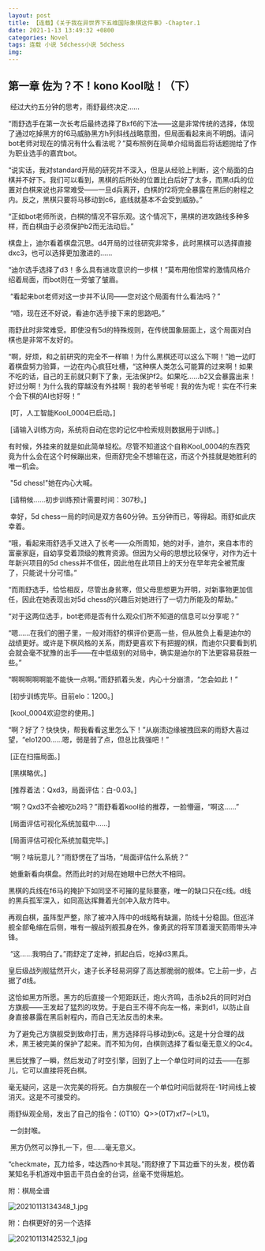 ```yaml
---
layout: post
title: 【连载】《关于我在异世界下五维国际象棋这件事》-Chapter.1
date: 2021-1-13 13:49:32 +0800
categories: Novel
tags: 连载 小说 5dchess小说 5dchess
img: 
---
```

## 第一章 佐为？不！kono Kool哒！（下）

​	经过大约五分钟的思考，雨舒最终决定……

​	“雨舒选手在第一次长考后最终选择了Bxf6的下法——这是非常传统的选择，体现了通过吃掉黑方的f6马威胁黑方h列斜线战略意图，但局面看起来尚不明朗。请问bot老师对现在的情况有什么看法呢？”莫布照例在简单介绍局面后将话题抛给了作为职业选手的嘉宾bot。

​	“说实话，我对standard开局的研究并不深入，但是从经验上判断，这个局面的白棋并不好下。我们可以看到，黑棋的后所处的位置比白后好了太多，而黑d兵的位置对白棋来说也非常难受——一旦d兵离开，白棋的f2将完全暴露在黑后的射程之内。反之，黑棋只要将马移动到c6，底线就基本不会受到威胁。”

​	“正如bot老师所说，白棋的情况不容乐观。这个情况下，黑棋的进攻路线多种多样，而白棋由于必须保护b2而无法动后。”

​	棋盘上，迪尔看着棋盘沉思。d4开局的过往研究非常多，此时黑棋可以选择直接dxc3，也可以选择更加激进的……

​	“迪尔选手选择了d3！多么具有进攻意识的一步棋！”莫布用他惯常的激情风格介绍着局面，而bot则在一旁皱了皱眉。

​	“看起来bot老师对这一步并不认同——您对这个局面有什么看法吗？”

​	“唔，现在还不好说，看迪尔选手接下来的思路吧。”

​	雨舒此时非常难受。即使没有5d的特殊规则，在传统国象层面上，这个局面对白棋也是非常不友好的。

​	“啊，好烦，和之前研究的完全不一样嘛！为什么黑棋还可以这么下啊！”她一边盯着棋盘努力验算，一边在内心疯狂吐槽，“这种棋人类怎么可能算的过来啊！如果不吃的话，自己的王前就只剩下了象，无法保护f2。如果吃……b2又会暴露出来！好过分啊！为什么我的穿越没有外挂啊！我的老爷爷呢！我的佐为呢！实在不行来个会下棋的AI也好呀！”

​	[叮，人工智能Kool_0004已启动。]

​	[请输入训练方向，系统将自动在您的记忆中检索规则数据用于训练。]

​	有时候，外挂来的就是如此简单轻松。尽管不知道这个自称Kool_0004的东西究竟为什么会在这个时候蹦出来，但雨舒完全不想输在这，而这个外挂就是她胜利的唯一机会。

​	"5d chess!"她在内心大喊。

​	[请稍候……初步训练预计需要时间：307秒。]

​	幸好，5d chess一局的时间是双方各60分钟。五分钟而已，等得起。雨舒如此庆幸着。

​	“哦，看起来雨舒选手又进入了长考——众所周知，她的对手，迪尔，来自本市的富豪家庭，自幼享受着顶级的教育资源。但因为父母的思想比较保守，对作为近十年新兴项目的5d chess并不信任，因此他在此项目上的天分在早年完全被荒废了，只能说十分可惜。”

​	“而雨舒选手，恰恰相反，尽管出身贫寒，但父母思想更为开明，对新事物更加信任，因此在她表现出对5d chess的兴趣后对她进行了一切力所能及的帮助。”

​	“对于这两位选手，bot老师是否有什么观众们所不知道的信息可以分享呢？”

​	“嗯……在我们的圈子里，一般对雨舒的棋评价更高一些，但从胜负上看是迪尔的战绩更好。或许是下棋风格的关系，雨舒更喜欢下有把握的棋，而迪尔只要看到机会就会毫不犹豫的出手——在中低级别的对局中，确实是迪尔的下法更容易获胜一些。”

​	“啊啊啊啊啊能不能快一点啊。”雨舒抓着头发，内心十分崩溃，“怎会如此！”

​	[初步训练完毕。目前elo：1200。]

​	[kool_0004欢迎您的使用。]

​	“啊？好了？快快快，帮我看看这里怎么下！”从崩溃边缘被拽回来的雨舒大喜过望，“elo1200……嗯，弱是弱了点，但总比我强吧！”

​	[正在扫描局面。]

​	[黑棋略优。]

​	[推荐着法：Qxd3，局面评估：白-0.03。]

​	“啊？Qxd3不会被吃b2吗？”雨舒看着kool给的推荐，一脸懵逼，“啊这……”

​	[局面评估可视化系统加载中……]

​	[局面评估可视化系统加载完毕。]

​	“啊？啥玩意儿？”雨舒愣在了当场，“局面评估什么系统？”

​	她重新看向棋盘。然而此时的对局在她眼中已然大不相同。

​	黑棋的兵线在f6马的掩护下如同坚不可摧的星际要塞，唯一的缺口只在c线。d线的黑兵孤军深入，如同高达挥舞着光剑冲入敌方阵中。

​	再观白棋，虽阵型严整，除了被冲入阵中的d线略有缺漏，防线十分稳固。但巡洋舰全部龟缩在后侧，唯有一艘战列舰孤身在外，像勇武的将军顶着漫天箭雨带头冲锋。

​	“这……我明白了。”雨舒定了定神，抓起白后，吃掉d3黑兵。

​	皇后级战列舰猛然开火，速子长矛轻易洞穿了高达那脆弱的舰体。它上前一步，占据了d线。

​	这恰如黑方所愿。黑方的后直接一个短距跃迁，炮火齐鸣，击杀b2兵的同时对白方旗舰——王发起了猛烈的攻势。于是白王不得不向左一格，来到d1，以防止自身直接暴露在黑后射程内，而自己无法反击的未来。

​	为了避免己方旗舰受到致命打击，黑方选择将马移动到c6。这是十分合理的战术，黑王被完美的保护了起来。而不知为何，白棋则选择了看似毫无意义的Qc4。

​	黑后犹豫了一瞬，然后发动了时空引擎，回到了上一个单位时间的过去——在那儿，它可以直接将死白棋。

​	毫无疑问，这是一次完美的将死。白方旗舰在一个单位时间后就将在-1时间线上被消灭。这是不可接受的。

​	雨舒纵观全局，发出了自己的指令：(0T10）Q>>(0T7)xf7~(>L1)。

​	一剑封喉。

​	黑方仍然可以挣扎一下，但……毫无意义。

​	“checkmate，瓦力给多，哇达西no卡其哒。”雨舒撩了下耳边垂下的头发，模仿着某知名手机游戏中狙击干员白金的台词，丝毫不觉得尴尬。

附：棋局全谱

![20210113134348_1.jpg](https://i.loli.net/2021/01/13/vNBcm6KC5GOAtgZ.jpg)

附：白棋更好的另一个选择

![20210113142532_1.jpg](https://i.loli.net/2021/01/13/oihnrb2T53AEUN8.jpg)